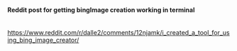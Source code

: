 #### Reddit post for getting bingImage creation working in terminal
<br>https://www.reddit.com/r/dalle2/comments/12njamk/i_created_a_tool_for_using_bing_image_creator/
